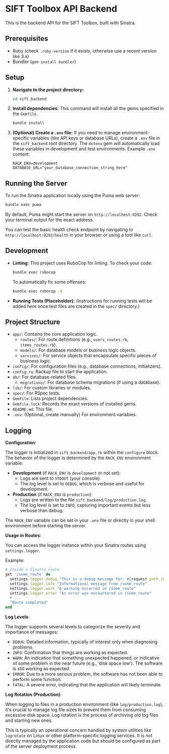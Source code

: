 # SIFT Toolbox API Backend

This is the backend API for the SIFT Toolbox, built with Sinatra.

## Prerequisites

*   Ruby (check `.ruby-version` if it exists, otherwise use a recent version like 3.x)
*   Bundler (`gem install bundler`)

## Setup

1.  **Navigate to the project directory:**
    ```bash
    cd sift_backend
    ```

2.  **Install dependencies:**
    This command will install all the gems specified in the `Gemfile`.
    ```bash
    bundle install
    ```

3.  **(Optional) Create a `.env` file:**
    If you need to manage environment-specific variables (like API keys or database URLs), create a `.env` file in the `sift_backend` root directory. The `dotenv` gem will automatically load these variables in development and test environments.
    Example `.env` content:
    ```
    RACK_ENV=development
    DATABASE_URL="your_database_connection_string_here"
    ```

## Running the Server

To run the Sinatra application locally using the Puma web server:

```bash
bundle exec puma
```

By default, Puma might start the server on `http://localhost:9292`. Check your terminal output for the exact address.

You can test the basic health check endpoint by navigating to `http://localhost:9292/health` in your browser or using a tool like `curl`.

## Development

*   **Linting:** This project uses RuboCop for linting. To check your code:
    ```bash
    bundle exec rubocop
    ```
    To automatically fix some offenses:
    ```bash
    bundle exec rubocop -A
    ```

*   **Running Tests (Placeholder):**
    (Instructions for running tests will be added here once test files are created in the `spec/` directory.)

## Project Structure

*   `app/`: Contains the core application logic.
    *   `routes/`: For route definitions (e.g., `users_routes.rb`, `items_routes.rb`).
    *   `models/`: For database models or business logic objects.
    *   `services/`: For service objects that encapsulate specific pieces of business logic.
*   `config/`: For configuration files (e.g., database connections, initializers).
*   `config.ru`: Rackup file to start the application.
*   `db/`: For database-related files.
    *   `migrations/`: For database schema migrations (if using a database).
*   `lib/`: For custom libraries or modules.
*   `spec/`: For RSpec tests.
*   `Gemfile`: Lists project dependencies.
*   `Gemfile.lock`: Records the exact versions of installed gems.
*   `README.md`: This file.
*   `.env`: (Optional, create manually) For environment variables.

## Logging

**Configuration**:

The logger is initialized in `sift_backend/app.rb` within the `configure` block. The behavior of the logger is determined by the `RACK_ENV` environment variable:

*   **Development** (if `RACK_ENV` is `development` or not set):
    *   Logs are sent to `STDOUT` (your console).
    *   The log level is set to `DEBUG`, which is verbose and useful for development.
*   **Production** (if `RACK_ENV` is `production`):
    *   Logs are written to the file `sift_backend/log/production.log`.
    *   The log level is set to `INFO`, capturing important events but less verbose than debug.

The `RACK_ENV` variable can be set in your `.env` file or directly in your shell environment before starting the server.

**Usage in Routes**:

You can access the logger instance within your Sinatra routes using `settings.logger`.

Example:
```ruby
# Inside a Sinatra route
get '/some_route' do
  settings.logger.debug "This is a debug message for: #{request.path_info}"
  settings.logger.info "Informational message from /some_route"
  settings.logger.warn "A warning occurred in /some_route"
  settings.logger.error "An error was encountered in /some_route"
  # ...
  "Route completed"
end
```

**Log Levels**:

The logger supports several levels to categorize the severity and importance of messages:

*   `DEBUG`: Detailed information, typically of interest only when diagnosing problems.
*   `INFO`: Confirmation that things are working as expected.
*   `WARN`: An indication that something unexpected happened, or indicative of some problem in the near future (e.g., ‘disk space low’). The software is still working as expected.
*   `ERROR`: Due to a more serious problem, the software has not been able to perform some function.
*   `FATAL`: A severe error, indicating that the application will likely terminate.

**Log Rotation (Production)**:

When logging to files in a production environment (like `log/production.log`), it's crucial to manage log file sizes to prevent them from consuming excessive disk space. Log rotation is the process of archiving old log files and starting new ones.

This is typically an operational concern handled by system utilities like `logrotate` on Linux or other platform-specific logging services. It is not directly managed by the application code but should be configured as part of the server deployment process.
